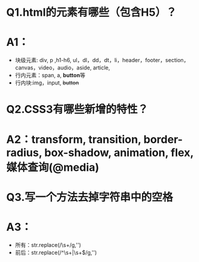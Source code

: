 # Q1.html的元素有哪些（包含H5）？
# A1：
* 块级元素: div, p ,h1-h6, ul，dl，dd，dt，li，header，footer，section，canvas，video，audio，aside, article,
* 行内元素：span, a, **button**等
* 行内块:img，input, ~~button~~

# Q2.CSS3有哪些新增的特性？
# A2：transform, transition, border-radius, box-shadow, animation, flex,**媒体查询(@media)**

# Q3.写一个方法去掉字符串中的空格
# A3：
* 所有：str.replace(/\s+/g,'')
* 前后：str.replace(/^\s+|\s+$/g,'')